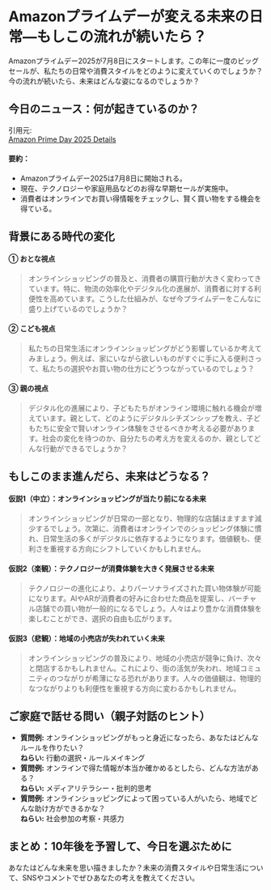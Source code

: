 # Amazonプライムデーが変える未来の日常—もしこの流れが続いたら？

Amazonプライムデー2025が7月8日にスタートします。この年に一度のビッグセールが、私たちの日常や消費スタイルをどのように変えていくのでしょうか？今の流れが続いたら、未来はどんな姿になるのでしょうか？

## 今日のニュース：何が起きているのか？
引用元:  
[Amazon Prime Day 2025 Details](https://www.forbes.com/sites/forbes-personal-shopper/2025/07/03/amazon-prime-day-2025-details/)

#### 要約：
- Amazonプライムデー2025は7月8日に開始される。
- 現在、テクノロジーや家庭用品などのお得な早期セールが実施中。
- 消費者はオンラインでお買い得情報をチェックし、賢く買い物をする機会を得ている。

## 背景にある時代の変化

#### ① おとな視点
> オンラインショッピングの普及と、消費者の購買行動が大きく変わってきています。特に、物流の効率化やデジタル化の進展が、消費者に対する利便性を高めています。こうした仕組みが、なぜ今プライムデーをこんなに盛り上げているのでしょうか？

#### ② こども視点
> 私たちの日常生活にオンラインショッピングがどう影響しているか考えてみましょう。例えば、家にいながら欲しいものがすぐに手に入る便利さって、私たちの選択やお買い物の仕方にどうつながっているのでしょう？

#### ③ 親の視点
> デジタル化の進展により、子どもたちがオンライン環境に触れる機会が増えています。親として、どのようにデジタルシチズンシップを教え、子どもたちに安全で賢いオンライン体験をさせるべきか考える必要があります。社会の変化を待つのか、自分たちの考え方を変えるのか、親としてどんな行動ができるでしょうか？

## もしこのまま進んだら、未来はどうなる？

#### 仮説1（中立）：オンラインショッピングが当たり前になる未来  
> オンラインショッピングが日常の一部となり、物理的な店舗はますます減少するでしょう。次第に、消費者はオンラインでのショッピング体験に慣れ、日常生活の多くがデジタルに依存するようになります。価値観も、便利さを重視する方向にシフトしていくかもしれません。

#### 仮説2（楽観）：テクノロジーが消費体験を大きく発展させる未来  
> テクノロジーの進化により、よりパーソナライズされた買い物体験が可能になります。AIやARが消費者の好みに合わせた商品を提案し、バーチャル店舗での買い物が一般的になるでしょう。人々はより豊かな消費体験を楽しむことができ、選択の自由も広がります。

#### 仮説3（悲観）：地域の小売店が失われていく未来  
> オンラインショッピングの普及により、地域の小売店が競争に負け、次々と閉店するかもしれません。これにより、街の活気が失われ、地域コミュニティのつながりが希薄になる恐れがあります。人々の価値観は、物理的なつながりよりも利便性を重視する方向に変わるかもしれません。

## ご家庭で話せる問い（親子対話のヒント）

- **質問例:** オンラインショッピングがもっと身近になったら、あなたはどんなルールを作りたい？  
  **ねらい:** 行動の選択・ルールメイキング  
- **質問例:** オンラインで得た情報が本当か確かめるとしたら、どんな方法がある？  
  **ねらい:** メディアリテラシー・批判的思考  
- **質問例:** オンラインショッピングによって困っている人がいたら、地域でどんな助け方ができるかな？  
  **ねらい:** 社会参加の考察・共感力  

## まとめ：10年後を予習して、今日を選ぶために
あなたはどんな未来を思い描きましたか？未来の消費スタイルや日常生活について、SNSやコメントでぜひあなたの考えを教えてください。